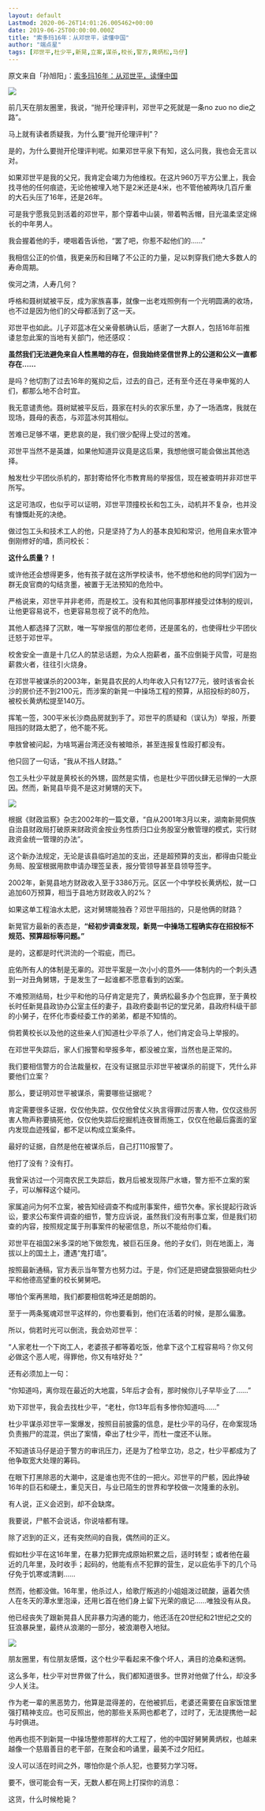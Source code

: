 ```yaml
---
layout: default
Lastmod: 2020-06-26T14:01:26.005462+00:00
date: 2019-06-25T00:00:00.000Z
title: "索多玛16年：从邓世平，读懂中国"
author: "端点星"
tags: [邓世平,杜少平,新晃,立案,谋杀,校长,警方,黄炳松,马仔]
---
```


原文来自「孙旭阳」：[索多玛16年：从邓世平，读懂中国](https://mp.weixin.qq.com/s/7fMjL3xkeTaiY2guI-bjhw)

![](https://images.weserv.nl/?url=https%3A//i.loli.net/2019/06/25/5d1222977ec6721247.jpg)

前几天在朋友圈里，我说，“抛开伦理评判，邓世平之死就是一条no zuo no die之路”。

马上就有读者质疑我，为什么要“抛开伦理评判”？

是的，为什么要抛开伦理评判呢。如果邓世平泉下有知，这么问我，我也会无言以对。

如果邓世平是我的父兄，我肯定会竭力为他维权。在这片960万平方公里上，我会找寻他的任何痕迹，无论他被埋入地下是2米还是4米，也不管他被两块几百斤重的大石头压了16年，还是26年。

可是我宁愿我见到活着的邓世平，那个穿着中山装，带着鸭舌帽，目光温柔坚定绵长的中年男人。

我会握着他的手，哽咽着告诉他，“罢了吧，你惹不起他们的……”

我相信公正的价值，我更亲历和目睹了不公正的力量，足以刺穿我们绝大多数人的寿命周期。

俟河之清，人寿几何？

呼格和聂树斌被平反，成为家族喜事，就像一出老戏照例有一个光明圆满的收场，也不过是因为他们的父母都活到了这一天。

邓世平也如此。儿子邓蓝冰在父亲骨骸确认后，感谢了一大群人，包括16年前推诿怠忽此案的当地有关部门，他还感叹：

**虽然我们无法避免来自人性黑暗的存在，但我始终坚信世界上的公道和公义一直都存在……**

是吗？他切割了过去16年的冤抑之后，过去的自己，还有至今还在寻亲申冤的人们，都那么地不合时宜。

我无意谴责他。聂树斌被平反后，聂家在村头的农家乐里，办了一场酒席，我就在现场，聂母的表态，与邓蓝冰何其相似。

苦难已足够不堪，更悲哀的是，我们很少配得上受过的苦难。

邓世平当然不是英雄，如果他知道异议竟是这后果，我想他很可能会做出其他选择。

触发杜少平团伙杀机的，那封寄给怀化市教育局的举报信，现在被查明并非邓世平所写。

这足可浩叹，也似乎可以证明，邓世平顶撞校长和包工头，动机并不复杂，也并没有慷慨赴死的决绝。

做过包工头和技术工人的他，只是坚持了为人的基本良知和常识，他用自来水管冲倒刚修好的墙，质问校长：

**这什么质量？！**

或许他还会想得更多，他有孩子就在这所学校读书，他不想他和他的同学们因为一群无良官商的勾结贪墨，被置于无法预知的危险中。

严格说来，邓世平并非老师，而是校工。没有和其他同事那样接受过体制的规训，让他更容易说不，也更容易忽视了说不的危险。

其他人都选择了沉默，唯一写举报信的那位老师，还是匿名的，也使得杜少平团伙迁怒于邓世平。

校舍安全一直是十几亿人的禁忌话题，为众人抱薪者，虽不应倒毙于风雪，可是抱薪救火者，往往引火烧身。

在邓世平被谋杀的2003年，新晃县农民的人均年收入只有1277元，彼时该省会长沙的房价还不到2100元，而涉案的新晃一中操场工程的预算，从招投标的80万，被校长黄炳松提至140万。

挥笔一签，300平米长沙商品房就到手了。邓世平的质疑和（误认为）举报，所要阻挡的财路太肥了，他不能不死。

李敖曾被问起，为啥骂遍台湾还没有被暗杀，甚至连报复性殴打都没有。

他只回了一句话，“我从不挡人财路。”

包工头杜少平就是黄校长的外甥，固然是实情，也是杜少平团伙肆无忌惮的一大原因。然而，新晃县毕竟不是这对舅甥的天下。

![](https://images.weserv.nl/?url=https%3A//i.loli.net/2019/06/25/5d122299037a238228.jpg)

根据《财政监察》杂志2002年的一篇文章，“自从2001年3月以来，湖南新晃侗族自治县财政局打破原来财政资金按业务性质归口业务股室分散管理的模式，实行财政资金统一管理的办法”。

这个新办法规定，无论是该县临时追加的支出，还是超预算的支出，都得由只能业务局、股室根据用款申请办理签呈表，报分管领导甚至县领导签字。

2002年，新晃县地方财政收入至于3386万元。区区一个中学校长黄炳松，就一口追加60万预算，相当于县地方财政收入的2%？

如果这单工程油水太肥，这对舅甥能独吞？邓世平阻挡的，只是他俩的财路？

新晃官方最新的表态是，**“经初步调查发现，新晃一中操场工程确实存在招投标不规范、预算超标等问题。”**

是的，这都是时代洪流的一个瑕疵，而已。

庇佑所有人的体制是无辜的。邓世平案是一次小小的意外——体制内的一个刺头遇到一对丑角舅甥，于是发生了一起谁都不愿意看到的凶案。

不难预测结局，杜少平和他的马仔肯定是完了，黄炳松最多办个包庇罪，至于黄校长时任新晃县政协办公室主任的妻子，县政府委副书记的堂兄弟，县政府科级干部的小舅子，在怀化市委经委工作的弟弟，都是不知情的。

倘若黄校长以及他的这些亲人们知道杜少平杀了人，他们肯定会马上举报的。

在邓世平失踪后，家人们报警和举报多年，都没被立案，当然也是正常的。

我们要相信警方的合法裁量权，在没有证据显示邓世平被谋杀的前提下，凭什么非要他们立案？

那么，要证明邓世平被谋杀，需要哪些证据呢？

肯定需要很多证据，仅仅他失踪，仅仅他曾仗义执言得罪过厉害人物，仅仅这些厉害人物声称要搞死他，仅仅他失踪后挖掘机连夜冒雨施工，仅仅在他最后露面的室内发现血迹残留，都不足以构成立案条件。

最好的证据，自然是他在被谋杀后，自己打110报警了。

他打了没有？没有打。

我曾采访过一个河南农民工失踪后，数月后被发现陈尸水塘，警方拒不立案的案子，可以解释这个疑问。

家属追问为何不立案，被告知经调查不构成刑事案件，细节欠奉。家长提起行政诉讼，要求公布案件调查的细节，警方应诉说，虽然我们没有刑事立案，但是我们初查的内容，按照规定属于刑事案件的秘密信息，所以不能给你们看。

邓世平在祖国2米多深的地下做怨鬼，被巨石压身。他的子女们，则在地面上，海拔以上的国土上，遭遇“鬼打墙”。

按照最新通稿，官方表示当年警方也努力过。于是，你们还是把键盘狠狠砸向杜少平和他德高望重的校长舅舅吧。

哪怕个案再黑暗，我们都要相信乾坤还是朗朗的。

至于一两条冤魂邓世平这样的，你也要看到，他们在活着的时候，是那么偏激。

所以，倘若时光可以倒流，我会劝邓世平：

“人家老杜一个下岗工人，老婆孩子都等着吃饭，他拿下这个工程容易吗？你又何必做这个恶人呢，得罪他，你又有啥好处？”

还有必须加上一句：

“你知道吗，离你现在最近的大地震，5年后才会有，那时候你儿子早毕业了……”

劝下邓世平，我会去找杜少平，“老杜，你13年后有多惨你知道吗……”

杜少平谋杀邓世平一案爆发，按照目前披露的信息，是杜少平的马仔，在命案现场负责搬尸的混混，供出了案情，牵出了杜少平，而杜一度还不认账。

不知道该马仔是迫于警方的审讯压力，还是为了检举立功，总之，杜少平都成为了他争取宽大处理的筹码。

在眼下打黑除恶的大潮中，这是谁也兜不住的一把火。邓世平的尸骸，因此挣破16年的巨石和硬土，重见天日，与业已陌生的世界和学校做一次隆重的永别。

有人说，正义会迟到，却不会缺席。

我要说，尸骸不会说话，你说啥都有理。

除了迟到的正义，还有突然间的自我，偶然间的正义。

假如杜少平在这16年里，在暴力犯罪完成原始积累之后，适时转型；或者他在最近的几年里，及时收手；起码的，他能有点不犯罪的营生，足以庇佑手下的几个马仔免于饥寒或清剿……

然而，他都没做。16年里，他杀过人，给歌厅叛逃的小姐姐泼过硫酸，逼着欠债人在冬天的潭水里泡澡，还用匕首在他们身上留下光荣的痕记……唯独没有从良。

他已经丧失了跟新晃县人民非暴力沟通的能力，他还活在20世纪和21世纪之交的狂浪暴戾里，最终从浪潮的一部分，被浪潮卷入地狱。

![](https://images.weserv.nl/?url=https%3A//i.loli.net/2019/06/25/5d12229a5e03b18261.jpg)

朋友圈里，有位朋友感慨，这个杜少平看起来不像个坏人，满目的沧桑和迷惘。

这么多年，杜少平对世界做了什么，我们都知道很多。世界对他做了什么，却没多少人关注。

作为老一辈的黑恶势力，他算是混得差的，在他被抓后，老婆还需要在自家饭馆里强打精神支应。也可反照出，他的那些关系网也都老了，过时了，无法提携他一起与时俱进。

他再也揽不到新晃一中操场整修那样的大工程了，他的中国好舅舅黄炳权，也越来越像一个慈眉善目的老干部，在聚会和吟诵里，最美不过夕阳红。

没人可以活在时间之外，哪怕你是个杀人犯，也要努力学习呀。

要不，很可能会有一天，无数人都在网上打探你的消息：

这货，什么时候枪毙？

